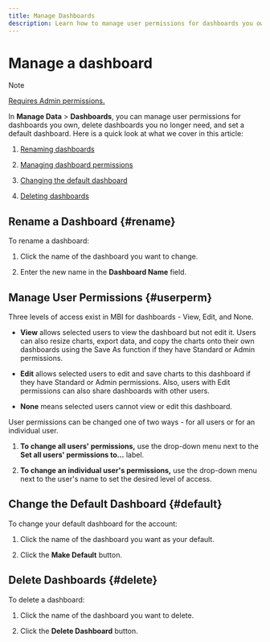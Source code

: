 ```yaml
---
title: Manage Dashboards
description: Learn how to manage user permissions for dashboards you own, delete dashboards you no longer need, and set a default dashboard.
---
```

# Manage a dashboard

>[!NOTE]
>
>[Requires Admin permissions.](../../administrator/user-management/user-management.md)

In **Manage Data** > **Dashboards**, you can manage user permissions for dashboards you own, delete dashboards you no longer need, and set a default dashboard. Here is a quick look at what we cover in this article:

1. [Renaming dashboards](../#rename)

1. [Managing dashboard permissions](../#userperm)

1. [Changing the default dashboard](../#default)

1. [Deleting dashboards](../#delete)

## Rename a Dashboard {#rename}

To rename a dashboard:

1. Click the name of the dashboard you want to change.

2. Enter the new name in the **Dashboard Name** field.

## Manage User Permissions {#userperm}

Three levels of access exist in MBI for dashboards - View, Edit, and None.

* **View** allows selected users to view the dashboard but not edit it. Users can also resize charts, export data, and copy the charts onto their own dashboards using the Save As function if they have Standard or Admin permissions.

* **Edit** allows selected users to edit and save charts to this dashboard if they have Standard or Admin permissions. Also, users with Edit permissions can also share dashboards with other users.

* **None** means selected users cannot view or edit this dashboard.

User permissions can be changed one of two ways - for all users or for an individual user.

1. **To change all users' permissions,** use the drop-down menu next to the **Set all users' permissions to…** label.

1. **To change an individual user's permissions,** use the drop-down menu next to the user's name to set the desired level of access.

## Change the Default Dashboard {#default}

To change your default dashboard for the account:

1. Click the name of the dashboard you want as your default.

1. Click the **Make Default** button.

## Delete Dashboards {#delete}

To delete a dashboard:

1. Click the name of the dashboard you want to delete.

1. Click the **Delete Dashboard** button.
